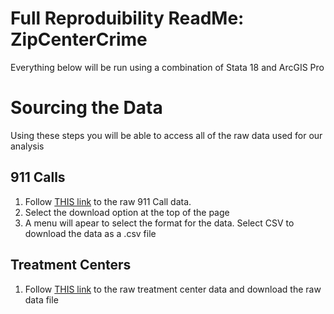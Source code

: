 # Full Reproduibility ReadMe: ZipCenterCrime
Everything below will be run using a combination of Stata 18 and ArcGIS Pro

# Sourcing the Data 
Using these steps you will be able to access all of the raw data used for our analysis 
## 911 Calls
1. Follow [THIS link](https://data.detroitmi.gov/datasets/detroitmi::police-serviced-911-calls/about) to the raw 911 Call data.
2. Select the download option at the top of the page
3. A menu will apear to select the format for the data. Select CSV to download the data as a .csv file
## Treatment Centers
1. Follow [THIS link](https://github.com/ecn310/course-project-zipcentercrime/blob/main/Reproducibility%20Package/RawData/detroit_samhsa_sud_2015_2021.dta) to the raw treatment center data and download the raw data file

